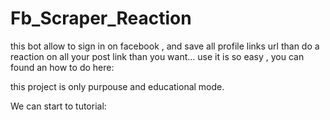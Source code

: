# Fb_Scraper_Reaction

this bot allow to sign in on facebook , and save all profile links url than do a reaction on all your post link than you want... 
use it is so easy , you can found an how to do here:

this project is only purpouse and educational mode.

We can start to tutorial:
